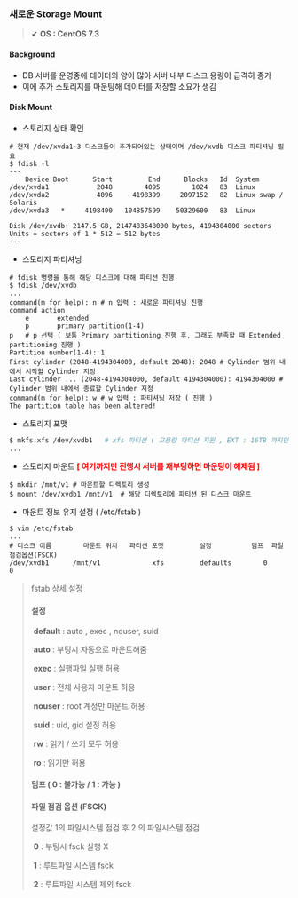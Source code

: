 ### 새로운 Storage Mount

> ✔ **OS : CentOS 7.3**



#### Background

- DB 서버를 운영중에 데이터의 양이 많아 서버 내부 디스크 용량이 급격히 증가
- 이에 추가 스토리지를 마운팅해 데이터를 저장할 소요가 생김



#### Disk Mount

- 스토리지 상태 확인

~~~shell
# 현재 /dev/xvda1~3 디스크들이 추가되어있는 상태이며 /dev/xvdb 디스크 파티셔닝 필요
$ fdisk -l
---
    Device Boot      Start         End      Blocks   Id  System
/dev/xvda1            2048        4095        1024   83  Linux
/dev/xvda2            4096     4198399     2097152   82  Linux swap / Solaris
/dev/xvda3   *     4198400   104857599    50329600   83  Linux

Disk /dev/xvdb: 2147.5 GB, 2147483648000 bytes, 4194304000 sectors
Units = sectors of 1 * 512 = 512 bytes
---
~~~

- 스토리지 파티셔닝

~~~shell
# fdisk 명령을 통해 해당 디스크에 대해 파티션 진행
$ fdisk /dev/xvdb
...
command(m for help): n # n 입력 : 새로운 파티셔닝 진행
command action
	e		extended
	p		primary partition(1-4)
p	# p 선택 ( 보통 Primary partitioning 진행 후, 그래도 부족할 때 Extended partitioning 진행 )
Partition number(1-4): 1
First cylinder (2048-4194304000, default 2048): 2048 # Cylinder 범위 내에서 시작할 Cylinder 지정
Last cylinder ... (2048-4194304000, default 4194304000): 4194304000 # Cylinder 범위 내에서 종료할 Cylinder 지정
command(m for help): w # w 입력 : 파티셔닝 저장 ( 진행 )
The partition table has been altered!
~~~

- 스토리지 포맷

~~~bash
$ mkfs.xfs /dev/xvdb1	# xfs 파티션 ( 고용량 파티션 지원 , EXT : 16TB 까지만 지원 ) 
...
~~~

- 스토리지 마운트 <span style="color:red">**[ 여기까지만 진행시 서버를 재부팅하면 마운팅이 해제됨 ]**</span>

~~~shell
$ mkdir /mnt/v1	# 마운트할 디렉토리 생성
$ mount /dev/xvdb1 /mnt/v1	# 해당 디렉토리에 파티션 된 디스크 마운트
~~~

- 마운트 정보 유지 설정 ( /etc/fstab )

~~~shell
$ vim /etc/fstab
...
# 디스크 이름		마운트 위치	 파티션 포맷			설정			덤프	파일점검옵션(FSCK)
/dev/xvdb1		/mnt/v1				xfs			defaults		0			0
~~~

>fstab 상세 설정
>
>#### 설정
>
>​	**default** : auto , exec , nouser, suid
>
>​	**auto** : 부팅시 자동으로 마운트해줌
>
>​	**exec** : 실행파일 실행 허용
>
>​	**user** : 전체 사용자 마운트 허용
>
>​	**nouser** : root 계정만 마운트 허용
>
>​	**suid** : uid, gid 설정 허용
>
>​	**rw** : 읽기 / 쓰기 모두 허용
>
>​	**ro** : 읽기만 허용
>
>#### 덤프 ( **0** : 불가능 / **1** : 가능 )
>
>#### 파일 점검 옵션 (FSCK)
>
>설정값 1의 파일시스템 점검 후 2 의 파일시스템 점검
>
>​	**0** : 부팅시 fsck 실행 X
>
>​	**1** : 루트파일 시스템 fsck 
>
>​	**2** : 루트파일 시스템 제외 fsck



